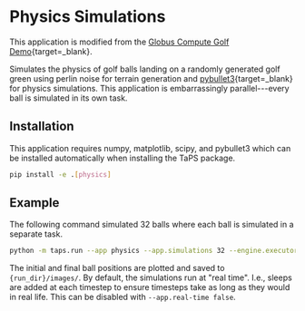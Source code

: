 # Physics Simulations

This application is modified from the [Globus Compute Golf Demo](https://github.com/globus-labs/globus-compute-golf-demo){target=_blank}.

Simulates the physics of golf balls landing on a randomly generated golf green using perlin noise for terrain generation and [pybullet3](https://github.com/bulletphysics/bullet3){target=_blank} for physics simulations.
This application is embarrassingly parallel---every ball is simulated in its own task.

## Installation

This application requires numpy, matplotlib, scipy, and pybullet3 which can be installed automatically when installing the TaPS package.
```bash
pip install -e .[physics]
```

## Example

The following command simulated 32 balls where each ball is simulated in a separate task.
```bash
python -m taps.run --app physics --app.simulations 32 --engine.executor process-pool
```
The initial and final ball positions are plotted and saved to `{run_dir}/images/`.
By default, the simulations run at "real time".
I.e., sleeps are added at each timestep to ensure timesteps take as long as they would in real life.
This can be disabled with `--app.real-time false`.
